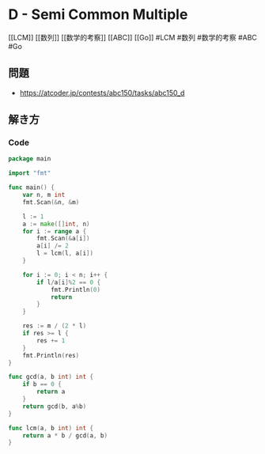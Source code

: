 # D - Semi Common Multiple
[[LCM]] [[数列]] [[数学的考察]] [[ABC]] [[Go]]
#LCM #数列 #数学的考察 #ABC #Go 

## 問題
- https://atcoder.jp/contests/abc150/tasks/abc150_d

## 解き方
### Code
```go
package main

import "fmt"

func main() {
	var n, m int
	fmt.Scan(&n, &m)

	l := 1
	a := make([]int, n)
	for i := range a {
		fmt.Scan(&a[i])
		a[i] /= 2
		l = lcm(l, a[i])
	}

	for i := 0; i < n; i++ {
		if l/a[i]%2 == 0 {
			fmt.Println(0)
			return
		}
	}

	res := m / (2 * l)
	if res >= l {
		res += 1
	}
	fmt.Println(res)
}

func gcd(a, b int) int {
	if b == 0 {
		return a
	}
	return gcd(b, a%b)
}

func lcm(a, b int) int {
	return a * b / gcd(a, b)
}
```